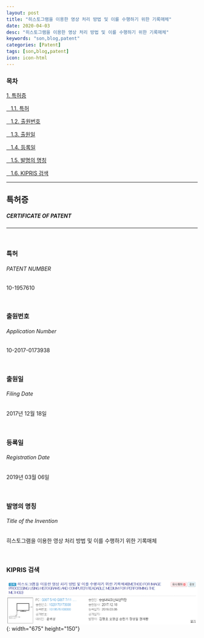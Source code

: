 ```yaml
---
layout: post
title: "히스토그램을 이용한 영상 처리 방법 및 이를 수행하기 위한 기록매체"
date: 2020-04-03
desc: "히스토그램을 이용한 영상 처리 방법 및 이를 수행하기 위한 기록매체"
keywords: "son,blog,patent"
categories: [Patent]
tags: [son,blog,patent]
icon: icon-html
---
```


### 목차

[1. 특허증](#list1)

[&nbsp;&nbsp; 1.1. 특허](#list2)

[&nbsp;&nbsp; 1.2. 출원번호](#list3)

[&nbsp;&nbsp; 1.3. 출원일](#list4)

[&nbsp;&nbsp; 1.4. 등록일](#list5)

[&nbsp;&nbsp; 1.5. 발명의 명칭](#list6)

[&nbsp;&nbsp; 1.6. KIPRIS 검색](#list7)

---

## 특허증    <a name="list1"></a>
##### CERTIFICATE OF PATENT
---
<br>

### 특허
###### PATENT NUMBER
10-1957610

<br>

### 출원번호
###### Application Number
10-2017-0173938

<br>

### 출원일
###### Filing Date
2017년 12월 18일

<br>

### 등록일
###### Registration Date
2019년 03월 06일

<br>

### 발명의 명칭
###### Title of the Invention
히스토그램을 이용한 영상 처리 방법 및 이를 수행하기 위한 기록매체

<br>

### KIPRIS 검색

![patent2](/static/assets/img/landing/patent2.png){: width="675" height="150"}
